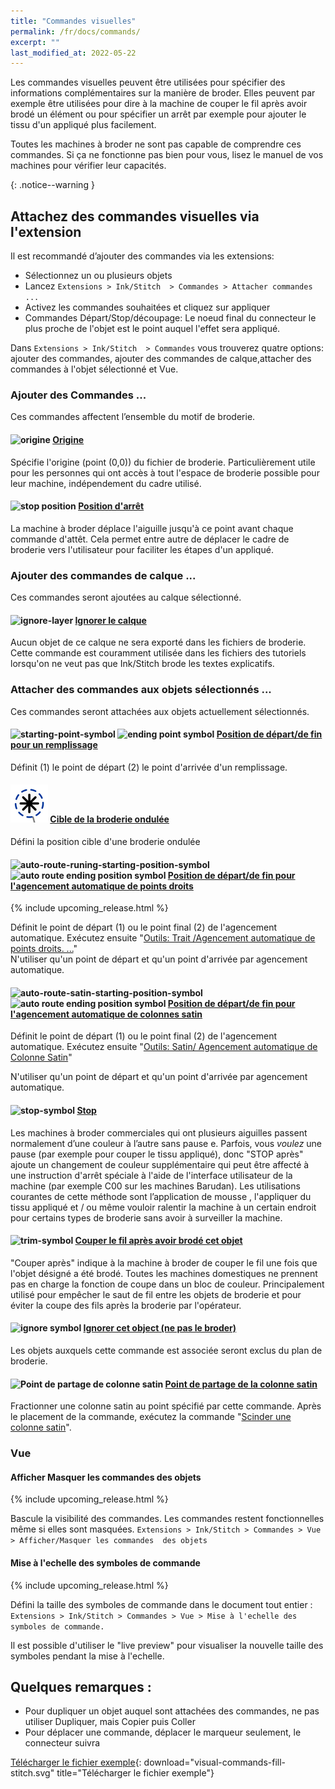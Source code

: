 ```yaml
---
title: "Commandes visuelles"
permalink: /fr/docs/commands/
excerpt: ""
last_modified_at: 2022-05-22
---
```

Les commandes visuelles peuvent être utilisées pour spécifier des informations complémentaires sur la manière de broder. Elles peuvent par exemple être utilisées pour dire à la machine de couper le fil après avoir brodé un élément ou pour spécifier un arrêt par exemple pour ajouter le tissu d'un appliqué plus facilement.

Toutes les machines à broder ne sont pas capable de comprendre ces commandes. Si ça ne fonctionne pas bien pour vous, lisez le manuel de vos machines pour vérifier leur capacités.

{: .notice--warning }

## Attachez des commandes visuelles via l'extension

Il est recommandé d’ajouter des commandes via les extensions:

* Sélectionnez un ou plusieurs objets
* Lancez `Extensions > Ink/Stitch  > Commandes > Attacher commandes ...`
* Activez les commandes souhaitées et cliquez sur appliquer
* Commandes Départ/Stop/découpage: Le noeud final du connecteur le plus proche de l'objet est le point auquel l'effet sera appliqué.

Dans `Extensions > Ink/Stitch  > Commandes` vous trouverez quatre options: ajouter des commandes, ajouter des commandes de calque,attacher des commandes à l'objet sélectionné et Vue.

### Ajouter des Commandes ...

Ces commandes affectent l’ensemble du motif de broderie.

#### ![origine](/assets/images/docs/visual-commands-origin.jpg) [Origine](#-origine)

Spécifie l'origine (point (0,0)) du fichier de broderie. Particulièrement utile pour les personnes qui ont accès à tout l'espace de broderie possible pour leur machine, indépendement du cadre utilisé.

#### ![stop position](/assets/images/docs/visual-commands-stop-position.jpg) [Position d'arrêt](#-stop-position)

La machine à broder déplace l'aiguille jusqu'à ce point avant chaque commande d'attêt. Cela permet entre autre de déplacer le cadre de broderie vers l'utilisateur pour faciliter les étapes d'un appliqué.

### Ajouter des commandes de calque ...

Ces commandes seront ajoutées au calque sélectionné.

#### ![ignore-layer](/assets/images/docs/visual-commands-ignore-layer.jpg) [Ignorer le calque](#-ignore-layer)

Aucun objet de ce calque ne sera exporté dans les fichiers de broderie. Cette commande est couramment utilisée dans les fichiers des tutoriels lorsqu'on ne veut pas que Ink/Stitch brode les textes explicatifs.



### Attacher des commandes aux objets sélectionnés ...

Ces commandes seront attachées aux objets actuellement sélectionnés.


#### ![starting-point-symbol](/assets/images/docs/visual-commands-start.jpg) ![ending point symbol](/assets/images/docs/visual-commands-end.jpg)   [Position de départ/de fin pour un remplissage](#-starting-point-symbol)

Définit  (1) le point de départ  (2) le point d'arrivée d'un remplissage.

#### ![ripple-stitch-target-symbol](/assets/images/docs/visual-commands-ripple-target.png) [Cible de la broderie ondulée](ripple-stitch-target-symbol)

Défini la position cible d'une broderie ondulée

####  ![auto-route-runing-starting-position-symbol](/assets/images/docs/visual-commands-auto-route-satin-stitch-start.jpg) ![auto route  ending position symbol](/assets/images/docs/visual-commands-auto-route-satin-stitch-end.jpg)  [Position de départ/de fin pour l'agencement automatique de points droits](#auto-route-runing-starting-position-symbol)
{% include upcoming_release.html %}

Définit le point de départ (1) ou le point final (2) de l'agencement automatique. Exécutez ensuite "[Outils: Trait /Agencement automatique de points droits. ...](/fr/docs/strole-tools)"  
N'utiliser qu'un point de départ et qu'un point d'arrivée par agencement automatique.

####  ![auto-route-satin-starting-position-symbol](/assets/images/docs/visual-commands-auto-route-satin-stitch-start.jpg) ![auto route  ending position symbol](/assets/images/docs/visual-commands-auto-route-satin-stitch-end.jpg)  [Position de départ/de fin pour l'agencement automatique  de colonnes satin](#auto-route-satin-starting-position-symbol)

Définit le point de départ (1) ou le point final (2) de l'agencement automatique. Exécutez ensuite "[Outils: Satin/ Agencement automatique de Colonne Satin](/fr/docs/satin-tools/#auto-route-satin-columns)" 

N'utiliser qu'un point de départ et qu'un point d'arrivée par agencement automatique.


#### ![stop-symbol](/assets/images/docs/visual-commands-stop.jpg) [Stop](#stop-symbol)

Les machines à broder commerciales qui ont plusieurs aiguilles passent normalement d’une couleur à l’autre sans pause e. Parfois, vous *voulez* une pause (par exemple pour couper le tissu appliqué), donc "STOP après" ajoute un changement de couleur supplémentaire qui peut être affecté à une instruction d'arrêt spéciale à l'aide de l'interface utilisateur de la machine (par exemple C00 sur les machines Barudan). Les utilisations courantes de cette méthode sont l’application de mousse , l'appliquer du tissu appliqué et / ou même vouloir ralentir la machine à un certain endroit pour certains types de broderie sans avoir à surveiller la machine.


#### ![trim-symbol](/assets/images/docs/visual-commands-trim.jpg) [Couper le fil après avoir brodé cet objet](#trim-symbol)

"Couper après" indique à la machine à broder de couper le fil une fois que l'objet désigné a été brodé. Toutes les machines domestiques ne prennent pas en charge la fonction de coupe dans un bloc de couleur. Principalement utilisé pour empêcher le saut de fil entre les objets de broderie et pour éviter la coupe des fils après la broderie par l'opérateur.


#### ![ignore symbol](/assets/images/docs/visual-commands-ignore.jpg) [Ignorer cet object (ne pas le broder)](#ignore-symbol)

Les objets auxquels cette commande est associée seront exclus du plan de broderie.


#### ![Point de partage de colonne satin](/assets/images/docs/visual-commands-satin-cut-point.jpg) [Point de partage de la colonne satin](#-point-de-partage-de-colonne-satin)

Fractionner une colonne satin au point spécifié par cette commande. Après le placement de la commande, exécutez la commande "[Scinder une colonne satin](/fr/docs/satin-tools/#scinder-une-colonne-satin)".




### Vue

#### Afficher Masquer les commandes des objets 
{% include upcoming_release.html %}

Bascule la visibilité des commandes. Les commandes restent fonctionnelles même si elles sont masquées.
`Extensions > Ink/Stitch > Commandes > Vue > Afficher/Masquer les commandes  des objets`

#### Mise à l'echelle des symboles de commande
{% include upcoming_release.html %}

Défini la taille des symboles de commande dans le document tout entier : `Extensions > Ink/Stitch > Commandes > Vue > Mise à l'echelle des symboles de commande.`

Il est possible d'utiliser le "live preview" pour visualiser la nouvelle  taille des symboles pendant la mise à l'echelle.
## Quelques remarques :
- Pour dupliquer un objet auquel sont attachées des commandes, ne pas utiliser Dupliquer, mais Copier puis Coller
- Pour déplacer une commande, déplacer le marqueur seulement, le connecteur suivra


[Télécharger le fichier exemple](/assets/images/docs/visual-commands-fill-stitch.svg){: download="visual-commands-fill-stitch.svg" title="Télécharger le fichier exemple"}



